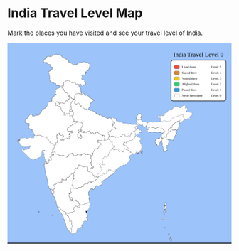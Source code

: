 # India Travel Level Map

Mark the places you have visited and see your travel level of India.

<img src="public/indiaLevelMap.jpg" />
